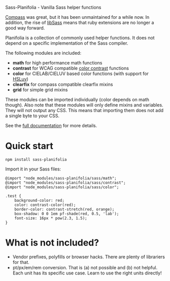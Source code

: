 Sass-Planifolia - Vanilla Sass helper functions

[Compass](http://compass-style.org/) was great, but it has been unmaintained
for a while now. In addition, the rise of
[libSass](http://sass-lang.com/libsass) means that ruby extensions are no
longer a good way forward.

Planifolia is a collection of commonly used helper functions.  It does not
depend on a specific implementation of the Sass compiler.

The following modules are included:

-   **math** for high performance math functions
-   **contrast** for WCAG compatible [color
    contrast](https://www.w3.org/TR/WCAG20/#contrast-ratiodef) functions
-   **color** for CIELAB/CIELUV based color functions (with support for
    [HSLuv](http://www.hsluv.org/))
-   **clearfix** for compass compatible clearfix mixins
-   **grid** for simple grid mixins

These modules can be imported individually (color depends on math though).
Also note that these modules will only define mixins and variables. They will
not output any CSS. This means that importing them does not add a single byte
to your CSS.

See the [full documentation](https://xi.github.io/sass-planifolia/) for more
details.

# Quick start

    npm install sass-planifolia

Import it in your Sass files:

    @import "node_modules/sass-planifolia/sass/math";
    @import "node_modules/sass-planifolia/sass/contrast";
    @import "node_modules/sass-planifolia/sass/color";

    .test {
        background-color: red;
        color: contrast-color(red);
        border-color: contrast-stretch(red, orange);
        box-shadow: 0 0 1em pf-shade(red, 0.5, 'lab');
        font-size: 16px * pow(2.3, 1.5);
    }

# What is not included?

-   Vendor prefixes, polyfills or browser hacks. There are plenty of librariers
    for that.
-   pt/px/em/rem conversion. That is (a) not possible and (b) not helpful. Each
    unit has its specific use case. Learn to use the right units directly!
